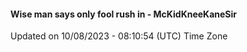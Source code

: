 #### Wise man says only fool rush in - McKidKneeKaneSir
Updated on 10/08/2023 - 08:10:54 (UTC) Time Zone
